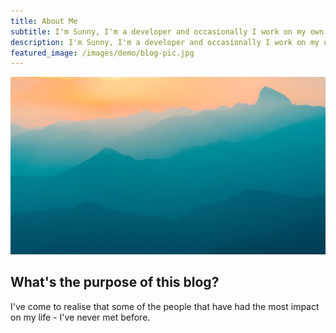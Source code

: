 ```yaml
---
title: About Me
subtitle: I'm Sunny, I'm a developer and occasionally I work on my own little projects
description: I'm Sunny, I'm a developer and occasionally I work on my own little projects
featured_image: /images/demo/blog-pic.jpg
---
```


![](/images/demo/demo-landscape.jpg)

## What's the purpose of this blog?
I've come to realise that some of the people that have had the most impact on my life - I've never met before. 


